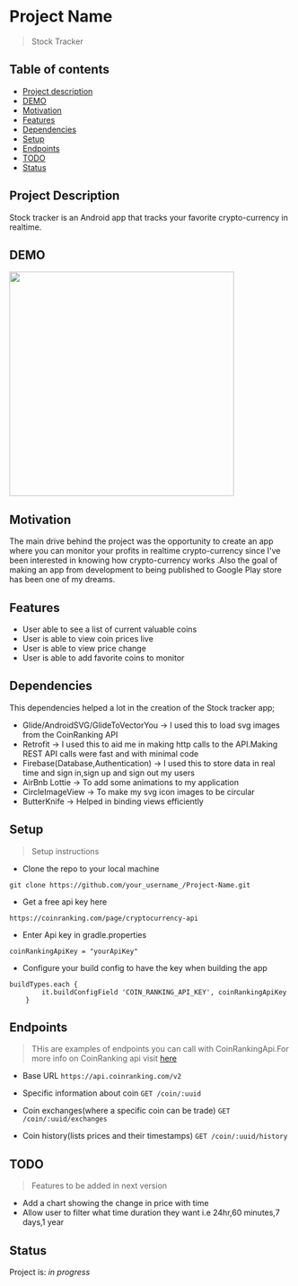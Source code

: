 # Project Name
> Stock Tracker
## Table of contents
* [Project description](#project-description)
* [DEMO](#demo)
* [Motivation](#motivation)
* [Features](#features)
* [Dependencies](#dependencies)
* [Setup](#setup)
* [Endpoints](#endpoints)
* [TODO](#todo)
* [Status](#status)

## Project Description 
Stock tracker is an Android app that tracks your favorite crypto-currency in realtime.

## DEMO
<img src="https://user-images.githubusercontent.com/72180010/113820878-f9a85280-9783-11eb-907e-7790a41fdfb4.png" width="400" height="400" />

## Motivation
The main drive behind the project was the opportunity to create an app where you can monitor your profits in realtime crypto-currency since I've been interested in knowing how crypto-currency works
.Also the goal of making an app from development to being published to Google Play store has been one of my dreams.

## Features
* User able to see a list of current valuable coins
* User is able to view coin prices live
* User is able to view price change
* User is able to add favorite coins to monitor

## Dependencies
This dependencies helped a lot in the creation of the Stock tracker app;

* Glide/AndroidSVG/GlideToVectorYou -> I used this to load svg images from the CoinRanking API
* Retrofit -> I used this to aid me in making http calls to the API.Making REST API calls were fast and with minimal code
* Firebase(Database,Authentication) -> I used this to store data in real time and sign in,sign up and sign out my users
* AirBnb Lottie -> To add some animations to my application
* CircleImageView -> To make my svg icon images to be circular
* ButterKnife -> Helped in binding views efficiently

## Setup
> Setup instructions
* Clone the repo to your local machine

```
git clone https://github.com/your_username_/Project-Name.git
```
* Get a free api key here

```
https://coinranking.com/page/cryptocurrency-api
```
* Enter Api key in gradle.properties

```
coinRankingApiKey = "yourApiKey"
```

* Configure your build config to have the key when building the app

```
buildTypes.each {
        it.buildConfigField 'COIN_RANKING_API_KEY', coinRankingApiKey
    }
``` 

## Endpoints
> THis are examples of endpoints you can call with CoinRankingApi.For more info on CoinRanking api visit [here](https://developers.coinranking.com/api/documentation/)

* Base URL
``
https://api.coinranking.com/v2
``

* Specific information about coin
``
GET /coin/:uuid
``

* Coin exchanges(where a specific coin can be trade)
``
GET /coin/:uuid/exchanges
``

* Coin history(lists prices and their timestamps)
``
GET /coin/:uuid/history
``

## TODO
> Features to be added in next version

* Add a chart showing the change in price with time
* Allow user to filter what time duration they want i.e 24hr,60 minutes,7 days,1 year

## Status
Project is: _in progress_
